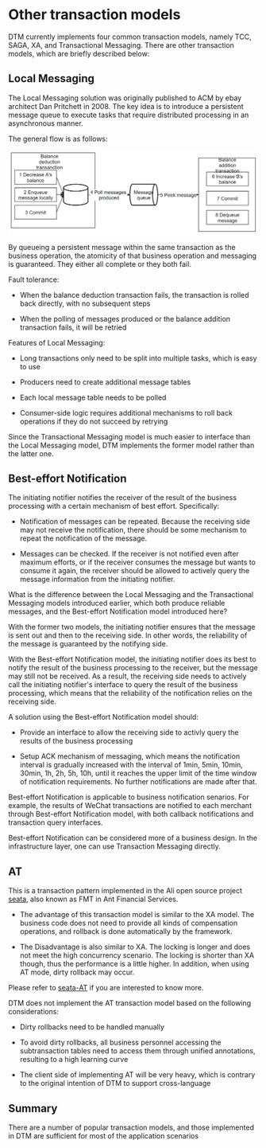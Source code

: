 # Other transaction models

DTM currently implements four common transaction models, namely TCC, SAGA, XA, and Transactional Messaging.
There are other transaction models, which are briefly described below: 

## Local Messaging

The Local Messaging solution was originally published to ACM by ebay architect Dan Pritchett in 2008. 
The key idea is to introduce a persistent message queue to execute tasks that require distributed processing in an asynchronous manner.

The general flow is as follows:

![local_msg_table](../imgs/local_msg_table.jpg)

By queueing a persistent message within the same transaction as the business operation, the atomicity of that business operation and messaging is guaranteed.
They either all complete or they both fail.

Fault tolerance:

- When the balance deduction transaction fails, the transaction is rolled back directly, with no subsequent steps

- When the polling of messages produced or the balance addition transaction fails, it will be retried

Features of Local Messaging:

- Long transactions only need to be split into multiple tasks, which is easy to use

- Producers need to create additional message tables

- Each local message table needs to be polled

- Consumer-side logic requires additional mechanisms to roll back operations if they do not succeed by retrying

Since the Transactional Messaging model is much easier to interface than the Local Messaging model, DTM implements the former model rather than the latter one.

## Best-effort Notification

The initiating notifier notifies the receiver of the result of the business processing with a certain mechanism of best effort.
Specifically:

- Notification of messages can be repeated. 
  Because the receiving side may not receive the notification, there should be some mechanism to repeat the notification of the message.

- Messages can be checked. 
  If the receiver is not notified even after maximum efforts, or if the receiver consumes the message but wants to consume it again, the receiver should be allowed to actively query the message information from the initiating notifier.

What is the difference between the Local Messaging and the Transactional Messaging models introduced earlier, which both produce reliable messages, and the Best-effort Notification model introduced here?

With the former two models, the initiating notifier ensures that the message is sent out and then to the receiving side.
In other words, the reliability of the message is guaranteed by the notifying side.

With the Best-effort Notification model, the initiating notifier does its best to notify the result of the business processing to the receiver, but the message may still not be received.
As a result, the receiving side needs to actively call the initiating notifier's interface to query the result of the business processing, which means that the reliability of the notification relies on the receiving side.

A solution using the Best-effort Notification model should:

- Provide an interface to allow the receiving side to activly query the results of the business processing 

- Setup ACK mechanism of messaging, which means the notification interval is gradually increased with the interval of 1min, 5min, 10min, 30min, 1h, 2h, 5h, 10h, until it reaches the upper limit of the time window of notification requirements. 
  No further notifications are made after that.

Best-effort Notification is applicable to business notification senarios.
For example, the results of WeChat transactions are notified to each merchant through Best-effort Notification model, with both callback notifications and transaction query interfaces.

Best-effort Notification can be considered more of a business design.
In the infrastructure layer, one can use Transaction Messaging directly.

## AT

This is a transaction pattern implemented in the Ali open source project [seata](https://github.com/seata/seata), also known as FMT in Ant Financial Services.

- The advantage of this transaction model is similar to the XA model.
  The business code does not need to provide all kinds of compensation operations, and rollback is done automatically by the framework.

- The Disadvantage is also similar to XA.
  The locking is longer and does not meet the high concurrency scenario.
  The locking is shorter than XA though, thus the performance is a little higher.
  In addition, when using AT mode, dirty rollback may occur.

Please refer to [seata-AT](http://seata.io/zh-cn/docs/dev/mode/xa-mode.html) if you are interested to know more.

DTM does not implement the AT transaction model based on the following considerations:

- Dirty rollbacks need to be handled manually

- To avoid dirty rollbacks, all business personnel accessing the subtransaction tables need to access them through unified annotations, resulting to a high learning curve

- The client side of implementing AT will be very heavy, which is contrary to the original intention of DTM to support cross-language

## Summary

There are a number of popular transaction models, and those implemented in DTM are sufficient for most of the application scenarios
